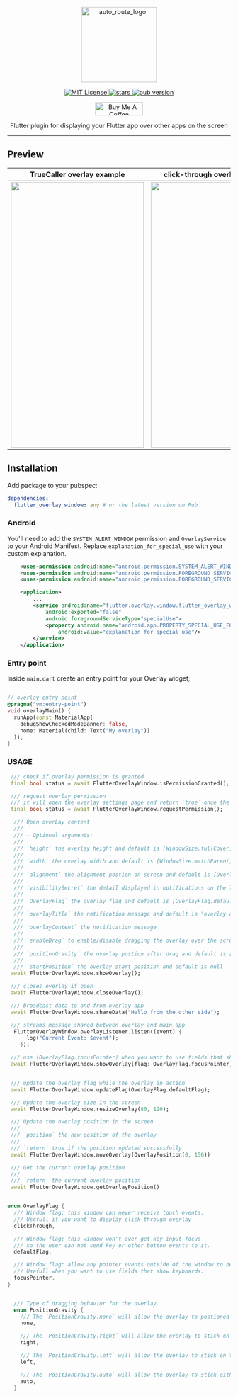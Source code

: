 <p align="center">
  <img src="https://github.com/X-SLAYER/flutter_overlay_window/assets/22800380/d22ae453-e83d-4da6-ba68-f4eaef666ef1" height="170" alt="auto_route_logo">
</p>

<p align="center">
  <a href="https://img.shields.io/badge/License-MIT-green">
    <img src="https://img.shields.io/badge/License-MIT-green" alt="MIT License">
  </a>
  <a href="https://github.com/X-SLAYER/flutter_overlay_window">
    <img src="https://img.shields.io/github/stars/X-SLAYER/flutter_overlay_window?style=flat&logo=github&colorB=green&label=stars" alt="stars">
  </a>
  <a href="https://pub.dev/packages/flutter_overlay_window">
    <img src="https://img.shields.io/pub/v/flutter_overlay_window.svg?label=pub&color=orange" alt="pub version">
  </a>
</p>

<p align="center">
  <a href="https://www.buymeacoffee.com/xslayer" target="_blank">
    <img src="https://cdn.buymeacoffee.com/buttons/v2/default-yellow.png" alt="Buy Me A Coffee" height="30px" width= "108px">
  </a>
</p>

<p align="center">
Flutter plugin for displaying your Flutter app over other apps on the screen
</p>

---

## Preview

|                                                          TrueCaller overlay example                                                          |                                                        click-through overlay example                                                        |                                                         Messanger chat-head example                                                         |
| :------------------------------------------------------------------------------------------------------------------------------------------: | :-----------------------------------------------------------------------------------------------------------------------------------------: | :-----------------------------------------------------------------------------------------------------------------------------------------: |
| <img src='https://user-images.githubusercontent.com/22800380/165636217-8957396b-dc54-4e6d-aa50-e8bfdb9383cf.gif' height='600' width='300' /> | <img src='https://user-images.githubusercontent.com/22800380/165636120-dcd9ee13-5fca-4f8a-a562-b2f53c0b5e24.gif' height='600' width='300'/> | <img src='https://user-images.githubusercontent.com/22800380/178730917-40f267bb-63a2-4ad3-ba69-f7c1285a1882.gif' height='600' width='300'/> |

## Installation

Add package to your pubspec:

```yaml
dependencies:
  flutter_overlay_window: any # or the latest version on Pub
```

### Android

You'll need to add the `SYSTEM_ALERT_WINDOW` permission and `OverlayService` to your Android Manifest.
Replace `explanation_for_special_use` with your custom explanation.

```XML
    <uses-permission android:name="android.permission.SYSTEM_ALERT_WINDOW" />
    <uses-permission android:name="android.permission.FOREGROUND_SERVICE"/>
    <uses-permission android:name="android.permission.FOREGROUND_SERVICE_SPECIAL_USE" />

    <application>
        ...
        <service android:name="flutter.overlay.window.flutter_overlay_window.OverlayService" 
            android:exported="false"
            android:foregroundServiceType="specialUse">
            <property android:name="android.app.PROPERTY_SPECIAL_USE_FGS_SUBTYPE"
                android:value="explanation_for_special_use"/>
        </service>
    </application>
```

### Entry point

Inside `main.dart` create an entry point for your Overlay widget;

```dart

// overlay entry point
@pragma("vm:entry-point")
void overlayMain() {
  runApp(const MaterialApp(
    debugShowCheckedModeBanner: false,
    home: Material(child: Text("My overlay"))
  ));
}

```

### USAGE

```dart
 /// check if overlay permission is granted
 final bool status = await FlutterOverlayWindow.isPermissionGranted();

 /// request overlay permission
 /// it will open the overlay settings page and return `true` once the permission granted.
 final bool status = await FlutterOverlayWindow.requestPermission();

  /// Open overLay content
  ///
  /// - Optional arguments:
  ///
  /// `height` the overlay height and default is [WindowSize.fullCover]
  ///
  /// `width` the overlay width and default is [WindowSize.matchParent]
  ///
  /// `alignment` the alignment postion on screen and default is [OverlayAlignment.center]
  ///
  /// `visibilitySecret` the detail displayed in notifications on the lock screen and default is [NotificationVisibility.visibilitySecret]
  ///
  /// `OverlayFlag` the overlay flag and default is [OverlayFlag.defaultFlag]
  ///
  /// `overlayTitle` the notification message and default is "overlay activated"
  ///
  /// `overlayContent` the notification message
  ///
  /// `enableDrag` to enable/disable dragging the overlay over the screen and default is "false"
  ///
  /// `positionGravity` the overlay postion after drag and default is [PositionGravity.none]
  ///
  /// `startPosition` the overlay start position and default is null
 await FlutterOverlayWindow.showOverlay();

 /// closes overlay if open
 await FlutterOverlayWindow.closeOverlay();

 /// broadcast data to and from overlay app
 await FlutterOverlayWindow.shareData("Hello from the other side");

 /// streams message shared between overlay and main app
  FlutterOverlayWindow.overlayListener.listen((event) {
      log("Current Event: $event");
    });

 /// use [OverlayFlag.focusPointer] when you want to use fields that show keyboards
 await FlutterOverlayWindow.showOverlay(flag: OverlayFlag.focusPointer);


 /// update the overlay flag while the overlay in action
 await FlutterOverlayWindow.updateFlag(OverlayFlag.defaultFlag);

 /// Update the overlay size in the screen
 await FlutterOverlayWindow.resizeOverlay(80, 120);

 /// Update the overlay position in the screen
 ///
 /// `position` the new position of the overlay
 ///
 /// `return` true if the position updated successfully
 await FlutterOverlayWindow.moveOverlay(OverlayPosition(0, 156))

 /// Get the current overlay position
 ///
 /// `return` the current overlay position
 await FlutterOverlayWindow.getOverlayPosition()

```

```dart

enum OverlayFlag {
  /// Window flag: this window can never receive touch events.
  /// Usefull if you want to display click-through overlay
  clickThrough,

  /// Window flag: this window won't ever get key input focus
  /// so the user can not send key or other button events to it.
  defaultFlag,

  /// Window flag: allow any pointer events outside of the window to be sent to the windows behind it.
  /// Usefull when you want to use fields that show keyboards.
  focusPointer,
}

```

```dart

  /// Type of dragging behavior for the overlay.
  enum PositionGravity {
    /// The `PositionGravity.none` will allow the overlay to postioned anywhere on the screen.
    none,

    /// The `PositionGravity.right` will allow the overlay to stick on the right side of the screen.
    right,

    /// The `PositionGravity.left` will allow the overlay to stick on the left side of the screen.
    left,

    /// The `PositionGravity.auto` will allow the overlay to stick either on the left or right side of the screen depending on the overlay position.
    auto,
  }


```
